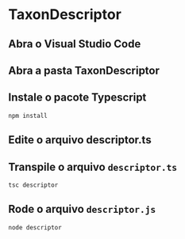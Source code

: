 # TaxonDescriptor

## Abra o Visual Studio Code

## Abra a pasta TaxonDescriptor

## Instale o pacote Typescript
```
npm install
```

## Edite o arquivo descriptor.ts

## Transpile o arquivo `descriptor.ts`
```
tsc descriptor
```

## Rode o arquivo `descriptor.js`
```
node descriptor
```
